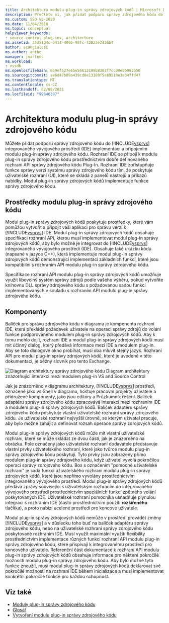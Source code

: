 ```yaml
---
title: Architektura modulu plug-in správy zdrojových kódů | Microsoft Docs
description: Přečtěte si, jak přidat podporu správy zdrojového kódu do integrovaného vývojového prostředí sady Visual Studio implementací a připojením modulu plug-in správy zdrojového kódu.
ms.custom: SEO-VS-2020
ms.date: 11/04/2016
ms.topic: conceptual
helpviewer_keywords:
- source control plug-ins, architecture
ms.assetid: 35351d4c-9414-409b-98fc-f2023e2426b7
author: acangialosi
ms.author: anthc
manager: jmartens
ms.workload:
- vssdk
ms.openlocfilehash: 669ef527e65e56612199b8303f7cc99e8b993b50
ms.sourcegitcommit: ae6d47b09a439cd0e13180f5e89510e3e347fd47
ms.translationtype: MT
ms.contentlocale: cs-CZ
ms.lasthandoff: 02/08/2021
ms.locfileid: "99846397"
---
```

# <a name="source-control-plug-in-architecture"></a>Architektura modulu plug-in správy zdrojového kódu
Můžete přidat podporu správy zdrojového kódu do [!INCLUDE[vsprvs](../../code-quality/includes/vsprvs_md.md)] integrovaného vývojového prostředí (IDE) implementací a připojením modulu plug-in správy zdrojového kódu. Rozhraní IDE se připojí k modulu plug-in správy zdrojového kódu prostřednictvím dobře definovaného rozhraní API správy zdrojového kódu Plug-In. Rozhraní IDE zpřístupňuje funkce správy verzí systému správy zdrojového kódu tím, že poskytuje uživatelské rozhraní (UI), které se skládá z panelů nástrojů a příkazů nabídky. Modul plug-in správy zdrojových kódů implementuje funkce správy zdrojového kódu.

## <a name="source-control-plug-in-resources"></a>Prostředky modulu plug-in správy zdrojového kódu
 Modul plug-in správy zdrojových kódů poskytuje prostředky, které vám pomůžou vytvořit a připojit vaši aplikaci pro správu verzí k [!INCLUDE[vsprvs](../../code-quality/includes/vsprvs_md.md)] IDE. Modul plug-in správy zdrojových kódů obsahuje specifikaci rozhraní API, kterou musí implementovat modul plug-in správy zdrojových kódů, aby bylo možné je integrovat do [!INCLUDE[vsprvs](../../code-quality/includes/vsprvs_md.md)] integrovaného vývojového prostředí (IDE). Obsahuje také ukázku kódu (napsané v jazyce C++), která implementuje modul plug-in správy zdrojových kódů demonstrující implementaci základních funkcí, které jsou kompatibilní s rozhraním API modulu plug-in správy zdrojového kódu.

 Specifikace rozhraní API modulu plug-in správy zdrojových kódů umožňuje využít libovolný systém správy zdrojů podle vašeho výběru, pokud vytvoříte knihovnu DLL správy zdrojového kódu s požadovanou sadou funkcí implementovaných v souladu s rozhraním API modulu plug-in správy zdrojového kódu.

## <a name="components"></a>Komponenty
 Balíček pro správu zdrojového kódu v diagramu je komponenta rozhraní IDE, která překládá požadavek uživatele na operaci správy zdrojů do volání funkce podporovaného modulem plug-in správy zdrojových kódů. Aby k tomu mohlo dojít, rozhraní IDE a modul plug-in správy zdrojových kódů musí mít účinný dialog, který předává informace mezi IDE a modulem plug-in. Aby se toto dialogové okno probíhat, musí oba mluvit stejný jazyk. Rozhraní API pro modul plug-in správy zdrojových kódů, které je uvedené v této dokumentaci, je běžný slovník pro tento Exchange.

 ![Diagram architektury správy zdrojového kódu](../../extensibility/internals/media/vs_sccsdk_plug_in_arch.gif "vs_sccsdk_plug_in_arch") Diagram architektury znázorňující interakci mezi modulem plug-in VS and Source Control

 Jak je znázorněno v diagramu architektury, [!INCLUDE[vsprvs](../../code-quality/includes/vsprvs_md.md)] prostředí, označené jako vs Shell v diagramu, hostuje pracovní projekty uživatele a přidružené komponenty, jako jsou editory a Průzkumník řešení. Balíček adaptéru správy zdrojového kódu zpracovává interakci mezi rozhraním IDE a modulem plug-in správy zdrojových kódů. Balíček adaptéru správy zdrojového kódu poskytuje vlastní uživatelské rozhraní správy zdrojového kódu. Je uživatelské rozhraní nejvyšší úrovně, se kterým uživatel pracuje, aby bylo možné zahájit a definovat rozsah operace správy zdrojových kódů.

 Modul plug-in správy zdrojových kódů může mít vlastní uživatelské rozhraní, které se může skládat ze dvou částí, jak je znázorněno na obrázku. Pole označený jako uživatelské rozhraní dodavatele představuje vlastní prvky uživatelského rozhraní, které jako tvůrce modulu plug-in správy zdrojového kódu poskytují. Tyto prvky jsou zobrazeny přímo modulem plug-in správy zdrojového kódu, když uživatel vyvolá pokročilou operaci správy zdrojového kódu. Box s označením "pomocné uživatelské rozhraní" je sada funkcí uživatelského rozhraní modulu plug-in správy zdrojových kódů, které jsou nepřímo vyvolány prostřednictvím integrovaného vývojového prostředí. Modul plug-in správy zdrojových kódů předává zprávy související s uživatelským rozhraním do integrovaného vývojového prostředí prostřednictvím speciálních funkcí zpětného volání poskytovaných IDE. Uživatelské rozhraní pomocníka usnadňuje plynulou integraci s rozhraním IDE (často prostřednictvím použití **rozšířeného** tlačítka), a proto nabízí ucelené prostředí pro koncové uživatele.

 Modul plug-in správy zdrojových kódů nemůže v prostředí provádět změny [!INCLUDE[vsprvs](../../code-quality/includes/vsprvs_md.md)] a v důsledku toho buď na balíček adaptéru správy zdrojového kódu, nebo na uživatelské rozhraní správy zdrojového kódu poskytované rozhraním IDE. Musí využít maximální využití flexibility prostřednictvím implementace různých funkcí rozhraní API modulu plug-in správy zdrojového kódu, které přispívají k integrovanému prostředí pro koncového uživatele. Referenční část dokumentace k rozhraní API modulu plug-in správy zdrojových kódů obsahuje informace pro některé pokročilé možnosti modulu plug-in správy zdrojového kódu. Aby bylo možné tyto funkce zneužít, musí modul plug-in správy zdrojových kódů deklarovat své pokročilé možnosti na rozhraní IDE během inicializace a musí implementovat konkrétní pokročilé funkce pro každou schopnost.

## <a name="see-also"></a>Viz také
- [Moduly plug-in správy zdrojového kódu](../../extensibility/source-control-plug-ins.md)
- [Glosář](../../extensibility/source-control-plug-in-glossary.md)
- [Vytvoření modulu plug-in správy zdrojového kódu](../../extensibility/internals/creating-a-source-control-plug-in.md)
